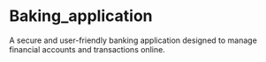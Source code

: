 # Baking_application
A secure and user-friendly banking application designed to manage financial accounts and transactions online.
